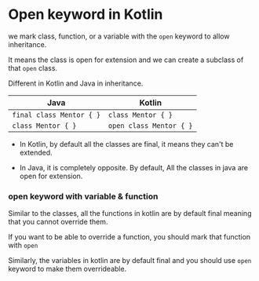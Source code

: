 # Open keyword in Kotlin

we mark class, function, or a variable with the `open` keyword to allow inheritance.

It means the class is open for extension and we can create a subclass of that `open` class.

Different in Kotlin and Java in inheritance.

| Java                     | Kotlin                  |
| ------------------------ | ----------------------- |
| `final class Mentor { }` | `class Mentor { }`      |
| `class Mentor { }`       | `open class Mentor { }` |

- In Kotlin, by default all the classes are final, it means they can't be extended.

- In Java, it is completely opposite. By default, All the classes in java are open for extension.



### open keyword with variable & function

Similar to the classes, all the functions in kotlin are by default final meaning that you cannot override them.

If you want to be able to override a function, you should mark that function with `open`

Similarly, the variables in kotlin are by default final and you should use `open` keyword to make them overrideable.


